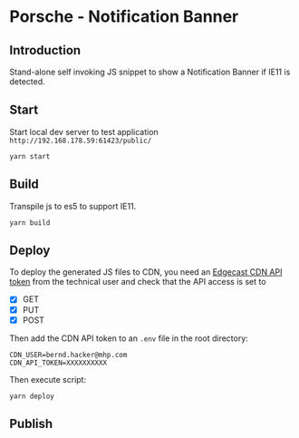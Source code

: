 # Porsche - Notification Banner

## Introduction
Stand-alone self invoking JS snippet to show a Notification Banner if IE11 is detected. 

## Start
Start local dev server to test application `http://192.168.178.59:61423/public/`

```
yarn start
```

## Build
Transpile js to es5 to support IE11.

```
yarn build
```

## Deploy

To deploy the generated JS files to CDN, you need an [Edgecast CDN API token](https://my.edgecast.com) from the technical user and check that the API access is set to 
- [x] GET
- [x] PUT
- [x] POST

Then add the CDN API token to an `.env` file in the root directory:

```
CDN_USER=bernd.hacker@mhp.com
CDN_API_TOKEN=XXXXXXXXXX
```

Then execute script:
```
yarn deploy
```

## Publish
